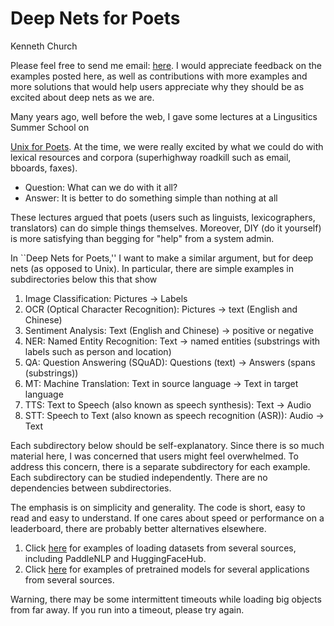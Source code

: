 # Deep Nets for Poets

Kenneth Church
<p>

Please feel free to send me email: <a
href="mailto:kenneth.ward.church@gmail.com?subject=Deep_Nets_for_Poets">here</a>.
I would appreciate feedback on the examples posted here, as well as
contributions with more examples and more solutions that would help
users appreciate why they should be as excited about deep nets as we
are.

<p>
Many years ago, well before the web, I gave some lectures at a
Lingusitics Summer School on

<a
href="https://web.stanford.edu/class/cs124/kwc-unix-for-poets.pdf">Unix
for Poets</a>.  At the time, we were really excited by what we could
do with lexical resources and corpora (superhighway roadkill such as
email, bboards, faxes).

<ul>
<li> Question: What can we do with it all?</li>
<li> Answer: It is better to do something simple than nothing at all</li>
</ul>

These lectures argued that poets (users such as linguists,
lexicographers, translators) can do simple things themselves.
Moreover, DIY (do it yourself) is more satisfying than begging for
"help" from a system admin.

<p>

In ``Deep Nets for Poets,'' I want to make a similar argument,
but for deep nets (as opposed to Unix).  In particular, there are simple
examples in subdirectories below this that show

<ol>
<li>Image Classification: Pictures &#8594; Labels </li>
<li>OCR (Optical Character Recognition): Pictures &#8594; text (English and Chinese)</li>
<li>Sentiment Analysis: Text (English and Chinese) &#8594; positive or negative</li>
<li>NER: Named Entity Recognition: Text &#8594; named entities (substrings with labels such as person and location)</li>
<li>QA: Question Answering (SQuAD): Questions (text) &#8594; Answers (spans (substrings))</li>
<li>MT: Machine Translation: Text in source language &#8594; Text in target language</li>
<li>TTS: Text to Speech (also known as speech synthesis): Text &#8594; Audio </li>
<li>STT: Speech to Text (also known as speech recognition (ASR)): Audio &#8594; Text</li>
</ol>

Each subdirectory below should be self-explanatory.  Since there is so
much material here, I was concerned that users might feel overwhelmed.
To address this concern, there is a separate subdirectory for each
example.  Each subdirectory can be studied independently.  There are
no dependencies between subdirectories.

<p>

The emphasis is on simplicity and generality.  The code is short, easy
to read and easy to understand.  If one cares about speed or
performance on a leaderboard, there are probably better alternatives
elsewhere.

<p>

<ol>
<li> Click <a href="datasets">here</a> for examples of loading datasets from several sources, including PaddleNLP and HuggingFaceHub.</li>
<li> Click <a href="pretrained/examples">here</a> for examples of pretrained models for several applications from several sources.</li>
</ol>


Warning, there may be some intermittent timeouts while loading big
objects from far away.  If you run into a timeout, please try again.
